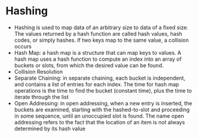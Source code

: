 # Hashing
* Hashing is used to map data of an arbitrary size to data of a fixed size. The values returned by a hash function are called hash values, hash codes, or simply hashes. If two keys map to the same value, a collision occurs
* Hash Map: a hash map is a structure that can map keys to values. A hash map uses a hash function to compute an index into an array of buckets or slots, from which the desired value can be found.
* Collision Resolution
* Separate Chaining: in separate chaining, each bucket is independent, and contains a list of entries for each index. The time for hash map operations is the time to find the bucket (constant time), plus the time to iterate through the list
* Open Addressing: in open addressing, when a new entry is inserted, the buckets are examined, starting with the hashed-to-slot and proceeding in some sequence, until an unoccupied slot is found. The name open addressing refers to the fact that the location of an item is not always determined by its hash value
